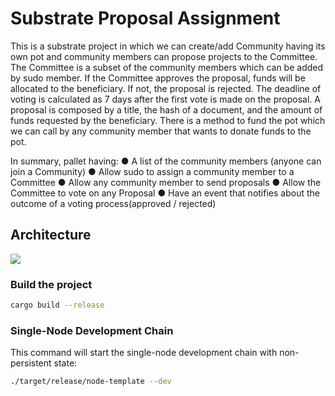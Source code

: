 # Substrate Proposal Assignment

This is a substrate project in which we can create/add Community having its own pot
and community members can propose projects to the Committee.
The Committee is a subset of the community members which can be added by sudo member.
If the Committee approves the proposal, funds will be allocated to the
beneficiary. If not, the proposal is rejected.
The deadline of voting is calculated as 7 days after the first vote is made on the proposal.
A proposal is composed by a title, the hash of a document, and the amount of
funds requested by the beneficiary.
There is a method to fund the pot which we can call by any community member that wants
to donate funds to the pot.

In summary, pallet having:
● A list of the community members (anyone can join a Community)
● Allow sudo to assign a community member to a Committee
● Allow any community member to send proposals
● Allow the Committee to vote on any Proposal
● Have an event that notifies about the outcome of a voting process(approved / rejected)


## Architecture
<img src="https://github.com/PankajChaudhary5/Assignment/architecture.jpeg"/>


### Build the project

```sh
cargo build --release
```

### Single-Node Development Chain

This command will start the single-node development chain with non-persistent state:

```bash
./target/release/node-template --dev
```
